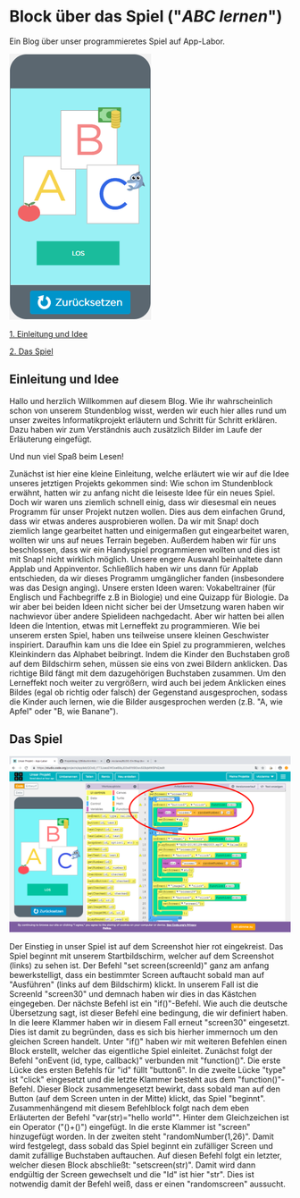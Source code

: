 # Block über das Spiel ("*ABC lernen*")

Ein Blog über unser programmieretes Spiel auf App-Labor.

![bsp stride](projekt2.png)


[1. Einleitung und Idee](#1)


[2. Das Spiel](#2)


## <a name="1"></a> Einleitung und Idee

Hallo und herzlich Willkommen auf diesem Blog. Wie ihr wahrscheinlich schon von unserem Stundenblog wisst, werden wir euch hier alles rund um unser zweites Informatikprojekt erläutern und Schritt für Schritt erklären. Dazu haben wir zum Verständnis auch zusätzlich Bilder im Laufe der Erläuterung eingefügt.

Und nun viel Spaß beim Lesen!

Zunächst ist hier eine kleine Einleitung, welche erläutert wie wir auf die Idee unseres jetztigen Projekts gekommen sind:
Wie schon im Stundenblock erwähnt, hatten wir zu anfang nicht die leiseste Idee für ein neues Spiel. Doch wir waren uns ziemlich schnell einig, dass wir diesesmal ein neues Programm für unser Projekt nutzen wollen. Dies aus dem einfachen Grund, dass wir etwas anderes ausprobieren wollen. Da wir mit Snap! doch ziemlich lange gearbeitet hatten und einigermaßen gut eingearbeitet waren, wollten wir uns auf neues Terrain begeben. Außerdem haben wir für uns beschlossen, dass wir ein Handyspiel programmieren wollten und dies ist mit Snap! nicht wirklich möglich. Unsere engere Auswahl beinhaltete dann Applab und Appinventor. Schließlich haben wir uns dann für Applab entschieden, da wir dieses Programm umgänglicher fanden (insbesondere was das Design anging). 
Unsere ersten Ideen waren: Vokabeltrainer (für Englisch und Fachbegriffe z.B in Biologie) und eine Quizapp für Biologie. Da wir aber bei beiden Ideen nicht sicher bei der Umsetzung waren haben wir nachwievor über andere Spielideen nachgedacht. Aber wir hatten bei allen Ideen die Intention, etwas mit Lerneffekt zu programmieren. Wie bei unserem ersten Spiel, haben uns teilweise unsere kleinen Geschwister inspiriert. Daraufhin kam uns die Idee ein Spiel zu programmieren, welches Kleinkindern das Alphabet beibringt. Indem die Kinder den Buchstaben groß auf dem Bildschirm sehen, müssen sie eins von zwei Bildern anklicken. Das richtige Bild fängt mit dem dazugehörigen Buchstaben zusammen. Um den Lerneffekt noch weiter zu vergrößern, wird auch bei jedem Anklicken eines Bildes (egal ob richtig oder falsch) der Gegenstand ausgesprochen, sodass die Kinder auch lernen, wie die Bilder ausgesprochen werden (z.B. "A, wie Apfel" oder "B, wie Banane").


## <a name="2"></a> Das Spiel

![bsp stride](imageprojektblog.exe/screen30anfang.png) 

Der Einstieg in unser Spiel ist auf dem Screenshot hier rot eingekreist. Das Spiel beginnt mit unserem Startbildschirm, welcher auf dem Screenshot (links) zu sehen ist. Der Befehl "set screen(screenId)" ganz am anfang bewerkstelligt, dass ein bestimmter Screen auftaucht sobald man auf "Ausführen" (links auf dem Bildschirm) klickt. In unserem Fall ist die ScreenId "screen30" und demnach haben wir dies in das Kästchen eingegeben.
Der nächste Befehl ist ein "if()"-Befehl. Wie auch die deutsche Übersetzung sagt, ist dieser Befehl eine bedingung, die wir definiert haben. In die leere Klammer haben wir in diesem Fall erneut "screen30" eingesetzt. Dies ist damit zu begründen, dass es sich bis hierher immernoch um den gleichen Screen handelt. Unter "if()" haben wir mit weiteren Befehlen einen Block erstellt, welcher das eigentliche Spiel einleitet.
Zunächst folgt der Befehl "onEvent (id, type, callback)" verbunden mit "function()". Die erste Lücke des ersten Befehls für "id" füllt "button6". In die zweite Lücke "type" ist "click" eingesetzt und die letzte Klammer besteht aus dem "function()"-Befehl. Dieser Block zusammengesetzt bewirkt, dass sobald man auf den Button (auf dem Screen unten in der Mitte) klickt, das Spiel "beginnt". 
Zusammenhängend mit diesem Befehlblock folgt nach dem eben Erläuterten der Befehl "var(str)="hello world"". Hinter dem Gleichzeichen ist ein Operator ("()+()") eingefügt. In die erste Klammer ist "screen" hinzugefügt worden. In der zweiten steht "randomNumber(1,26)". Damit wird festgelegt, dass sobald das Spiel beginnt ein zufälliger Screen und damit zufällige Buchstaben auftauchen. Auf diesen Befehl folgt ein letzter, welcher diesen Block abschließt: "setscreen(str)". Damit wird dann endgültig der Screen gewechselt und die "Id" ist hier "str". Dies ist notwendig damit der Befehl weiß, dass er einen "randomscreen" aussucht.
